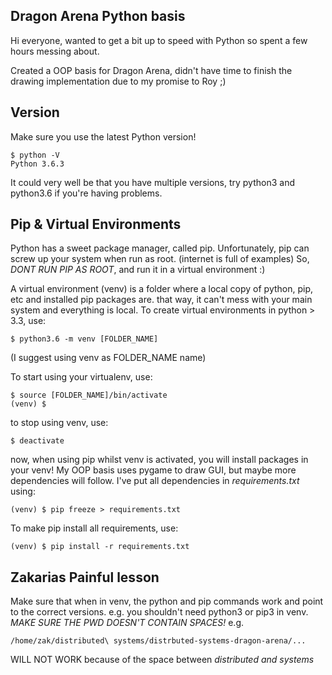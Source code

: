 ## Dragon Arena Python basis
Hi everyone, wanted to get a bit up to speed with Python so spent a few hours messing about.

Created a OOP basis for Dragon Arena, didn't have time to finish the drawing implementation due to my promise to Roy ;)

## Version
Make sure you use the latest Python version!
```
$ python -V
Python 3.6.3
```
It could very well be that you have multiple versions, try python3 and python3.6 if you're having problems.

## Pip & Virtual Environments
Python has a sweet package manager, called pip.
Unfortunately, pip can screw up your system when run as root. (internet is full of examples)
So, *DONT RUN PIP AS ROOT*, and run it in a virtual environment :)

A virtual environment (venv) is a folder where a local copy of python, pip, etc and installed pip packages are.
that way, it can't mess with your main system and everything is local.
To create virtual environments in python > 3.3, use:
```
$ python3.6 -m venv [FOLDER_NAME]
```
(I suggest using venv as FOLDER\_NAME name)


To start using your virtualenv, use:
```
$ source [FOLDER_NAME]/bin/activate
(venv) $ 
```
to stop using venv, use:
```
$ deactivate
```

now, when using pip whilst venv is activated, you will install packages in your venv!
My OOP basis uses pygame to draw GUI, but maybe more dependencies will follow.
I've put all dependencies in *requirements.txt* using:
```
(venv) $ pip freeze > requirements.txt
```

To make pip install all requirements, use:
```
(venv) $ pip install -r requirements.txt
```


## Zakarias Painful lesson
Make sure that when in venv, the python and pip commands work and point to the correct versions.
e.g. you shouldn't need python3 or pip3 in venv.
*MAKE SURE THE PWD DOESN'T CONTAIN SPACES!*
e.g.
```
/home/zak/distributed\ systems/distrbuted-systems-dragon-arena/...
```
WILL NOT WORK because of the space between _distributed and systems_

